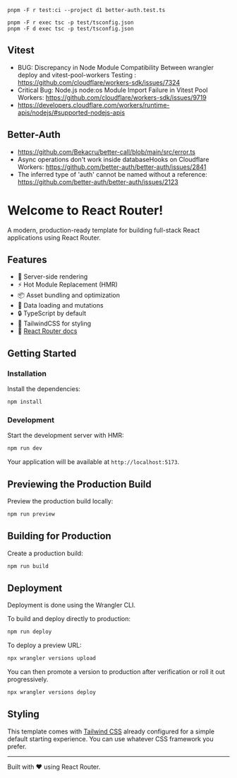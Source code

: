 
```
pnpm -F r test:ci --project d1 better-auth.test.ts

pnpm -F r exec tsc -p test/tsconfig.json
pnpm -F d exec tsc -p test/tsconfig.json
```

## Vitest

- BUG: Discrepancy in Node Module Compatibility Between wrangler deploy and vitest-pool-workers Testing : https://github.com/cloudflare/workers-sdk/issues/7324
- Critical Bug: Node.js node:os Module Import Failure in Vitest Pool Workers: https://github.com/cloudflare/workers-sdk/issues/9719
- https://developers.cloudflare.com/workers/runtime-apis/nodejs/#supported-nodejs-apis

## Better-Auth

- https://github.com/Bekacru/better-call/blob/main/src/error.ts
- Async operations don't work inside databaseHooks on Cloudflare Workers: https://github.com/better-auth/better-auth/issues/2841
- The inferred type of 'auth' cannot be named without a reference: https://github.com/better-auth/better-auth/issues/2123

# Welcome to React Router!

A modern, production-ready template for building full-stack React applications using React Router.

## Features

- 🚀 Server-side rendering
- ⚡️ Hot Module Replacement (HMR)
- 📦 Asset bundling and optimization
- 🔄 Data loading and mutations
- 🔒 TypeScript by default
- 🎉 TailwindCSS for styling
- 📖 [React Router docs](https://reactrouter.com/)

## Getting Started

### Installation

Install the dependencies:

```bash
npm install
```

### Development

Start the development server with HMR:

```bash
npm run dev
```

Your application will be available at `http://localhost:5173`.

## Previewing the Production Build

Preview the production build locally:

```bash
npm run preview
```

## Building for Production

Create a production build:

```bash
npm run build
```

## Deployment

Deployment is done using the Wrangler CLI.

To build and deploy directly to production:

```sh
npm run deploy
```

To deploy a preview URL:

```sh
npx wrangler versions upload
```

You can then promote a version to production after verification or roll it out progressively.

```sh
npx wrangler versions deploy
```

## Styling

This template comes with [Tailwind CSS](https://tailwindcss.com/) already configured for a simple default starting experience. You can use whatever CSS framework you prefer.

---

Built with ❤️ using React Router.
